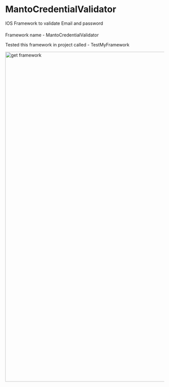 # MantoCredentialValidator
IOS Framework to validate Email and password

####
Framework name - MantoCredentialValidator

Tested this framework in project called - TestMyFramework

<img width="1046" alt="get framework" src="https://github.com/user-attachments/assets/2adb2942-fbea-484f-a248-c44e33e45583">
